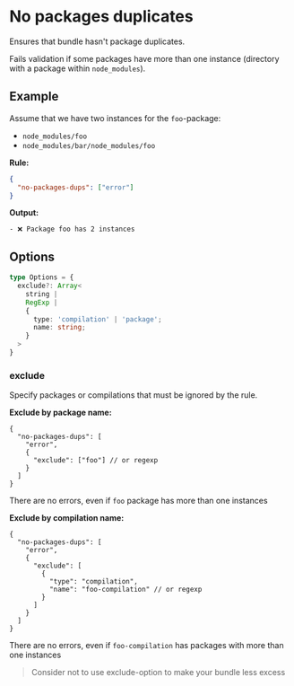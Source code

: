 
# No packages duplicates

Ensures that bundle hasn't package duplicates.

Fails validation if some packages have more than one instance (directory with a package within `node_modules`).

## Example

Assume that we have two instances for the `foo`-package:

- `node_modules/foo`
- `node_modules/bar/node_modules/foo`

**Rule:**

```json
{
  "no-packages-dups": ["error"]
}
```

**Output:**

```
- ❌ Package foo has 2 instances
```

## Options

```ts
type Options = {
  exclude?: Array<
    string |
    RegExp |
    {
      type: 'compilation' | 'package';
      name: string;
    }
  >
}
```

### exclude

Specify packages or compilations that must be ignored by the rule.

**Exclude by package name:**
```json5
{
  "no-packages-dups": [
    "error",
    {
      "exclude": ["foo"] // or regexp
    }
  ]
}
```

There are no errors, even if `foo` package has more than one instances

**Exclude by compilation name:**
```json5
{
  "no-packages-dups": [
    "error",
    {
      "exclude": [
        {
          "type": "compilation",
          "name": "foo-compilation" // or regexp
        }
      ]
    }
  ]
}
```

There are no errors, even if `foo-compilation` has packages with more than one instances

> Consider not to use exclude-option to make your bundle less excess
